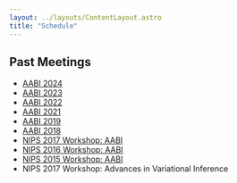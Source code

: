 ```yaml
---
layout: ../layouts/ContentLayout.astro
title: "Schedule"
---
```


<!-- ## Sponsors -->
<!---->
<!-- We are grateful for the supports from our sponsors: -->
<!---->
<!-- <div class='w-full sm:flex sm:space-x-0 sm:space-y-12 md:flex-row md:space-x-28 md:space-y-0'> -->
<!--   <img src='/images/deepmind.png' class='mx-auto w-1/2' /> -->
<!--   <img -->
<!--     src='/images/basis-logo.svg' -->
<!--     class='mx-auto w-1/3 dark:contrast-0 dark:grayscale dark:invert' -->
<!--   /> -->
<!-- </div> -->

## Past Meetings

- [AABI 2024](/archives/2024/index.html)
- [AABI 2023](/archives/2023/index.html)
- [AABI 2022](/archives/2022/index.html)
- [AABI 2021](/archives/2021/index.html)
- [AABI 2019](/archives/2019/index.html)
- [AABI 2018](/archives/2018/index.html)
- [NIPS 2017 Workshop: AABI](/archives/2017/index.html)
- [NIPS 2016 Workshop: AABI](/archives/2016/index.html)
- [NIPS 2015 Workshop: AABI](/archives/2015/index.html)
- NIPS 2017 Workshop: Advances in Variational Inference
